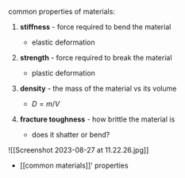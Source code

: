 common properties of materials:

1. **stiffness** - force required to bend the material
	- elastic deformation

2. **strength** - force required to break the material
	- plastic deformation

3. **density** - the mass of the material vs its volume
	- $D=m/V$

4. **fracture toughness** - how brittle the material is
	- does it shatter or bend?

![[Screenshot 2023-08-27 at 11.22.26.jpg]]
- [[common materials]]' properties